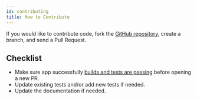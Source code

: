 ```yaml
---
id: contributing
title: How to Contribute
---
```


If you would like to contribute code, fork the [GitHub repository](https://github.com/HotelsDotCom/pitchfork), create a branch, and send a Pull Request.

## Checklist
* Make sure app successfully [builds and tests are passing](https://github.com/HotelsDotCom/pitchfork#build) before opening a new PR.
* Update existing tests and/or add new tests if needed.
* Update the documentation if needed.
